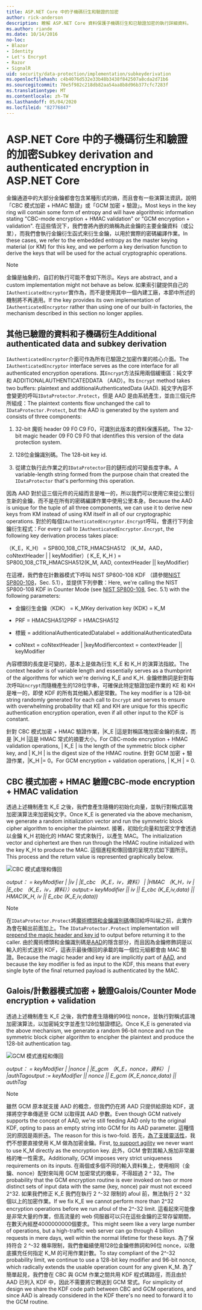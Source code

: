 ```yaml
---
title: ASP.NET Core 中的子機碼衍生和驗證的加密
author: rick-anderson
description: 瞭解 ASP.NET Core 資料保護子機碼衍生和已驗證加密的執行詳細資料。
ms.author: riande
ms.date: 10/14/2016
no-loc:
- Blazor
- Identity
- Let's Encrypt
- Razor
- SignalR
uid: security/data-protection/implementation/subkeyderivation
ms.openlocfilehash: c4b4076d532e33b48b3438f842507a8cda2d71b6
ms.sourcegitcommit: 70e5f982c218db82aa54aa8b8d96b377cfc7283f
ms.translationtype: MT
ms.contentlocale: zh-TW
ms.lasthandoff: 05/04/2020
ms.locfileid: "82776847"
---
```

# <a name="subkey-derivation-and-authenticated-encryption-in-aspnet-core"></a><span data-ttu-id="9eb08-103">ASP.NET Core 中的子機碼衍生和驗證的加密</span><span class="sxs-lookup"><span data-stu-id="9eb08-103">Subkey derivation and authenticated encryption in ASP.NET Core</span></span>

<a name="data-protection-implementation-subkey-derivation"></a>

<span data-ttu-id="9eb08-104">金鑰通道中的大部分金鑰都會包含某種形式的熵，而且會有一些演算法資訊，說明「CBC 模式加密 + HMAC 驗證」或「GCM 加密 + 驗證」。</span><span class="sxs-lookup"><span data-stu-id="9eb08-104">Most keys in the key ring will contain some form of entropy and will have algorithmic information stating "CBC-mode encryption + HMAC validation" or "GCM encryption + validation".</span></span> <span data-ttu-id="9eb08-105">在這些情況下，我們會將內嵌的熵稱為此金鑰的主要金鑰資料（或公里），而我們會執行金鑰衍生函式來衍生金鑰，以用於實際的密碼編譯作業。</span><span class="sxs-lookup"><span data-stu-id="9eb08-105">In these cases, we refer to the embedded entropy as the master keying material (or KM) for this key, and we perform a key derivation function to derive the keys that will be used for the actual cryptographic operations.</span></span>

> [!NOTE]
> <span data-ttu-id="9eb08-106">金鑰是抽象的，自訂的執行可能不會如下所示。</span><span class="sxs-lookup"><span data-stu-id="9eb08-106">Keys are abstract, and a custom implementation might not behave as below.</span></span> <span data-ttu-id="9eb08-107">如果索引鍵提供自己的`IAuthenticatedEncryptor`實作為，而不是使用其中一個內建工廠，本節中所述的機制將不再適用。</span><span class="sxs-lookup"><span data-stu-id="9eb08-107">If the key provides its own implementation of `IAuthenticatedEncryptor` rather than using one of our built-in factories, the mechanism described in this section no longer applies.</span></span>

<a name="data-protection-implementation-subkey-derivation-aad"></a>

## <a name="additional-authenticated-data-and-subkey-derivation"></a><span data-ttu-id="9eb08-108">其他已驗證的資料和子機碼衍生</span><span class="sxs-lookup"><span data-stu-id="9eb08-108">Additional authenticated data and subkey derivation</span></span>

<span data-ttu-id="9eb08-109">`IAuthenticatedEncryptor`介面可作為所有已驗證之加密作業的核心介面。</span><span class="sxs-lookup"><span data-stu-id="9eb08-109">The `IAuthenticatedEncryptor` interface serves as the core interface for all authenticated encryption operations.</span></span> <span data-ttu-id="9eb08-110">其`Encrypt`方法採用兩個緩衝區：純文字和 ADDITIONALAUTHENTICATEDDATA （AAD）。</span><span class="sxs-lookup"><span data-stu-id="9eb08-110">Its `Encrypt` method takes two buffers: plaintext and additionalAuthenticatedData (AAD).</span></span> <span data-ttu-id="9eb08-111">純文字內容不會變更的呼叫`IDataProtector.Protect`，但是 AAD 是由系統產生，並由三個元件所組成：</span><span class="sxs-lookup"><span data-stu-id="9eb08-111">The plaintext contents flow unchanged the call to `IDataProtector.Protect`, but the AAD is generated by the system and consists of three components:</span></span>

1. <span data-ttu-id="9eb08-112">32-bit 魔術 header 09 F0 C9 F0，可識別此版本的資料保護系統。</span><span class="sxs-lookup"><span data-stu-id="9eb08-112">The 32-bit magic header 09 F0 C9 F0 that identifies this version of the data protection system.</span></span>

2. <span data-ttu-id="9eb08-113">128位金鑰識別碼。</span><span class="sxs-lookup"><span data-stu-id="9eb08-113">The 128-bit key id.</span></span>

3. <span data-ttu-id="9eb08-114">從建立執行此作業之的`IDataProtector`目的鏈形成的可變長度字串。</span><span class="sxs-lookup"><span data-stu-id="9eb08-114">A variable-length string formed from the purpose chain that created the `IDataProtector` that's performing this operation.</span></span>

<span data-ttu-id="9eb08-115">因為 AAD 對於這三個元件的元組而言是唯一的，所以我們可以使用它來從公里衍生新的金鑰，而不是在所有的密碼編譯作業中使用公里本身。</span><span class="sxs-lookup"><span data-stu-id="9eb08-115">Because the AAD is unique for the tuple of all three components, we can use it to derive new keys from KM instead of using KM itself in all of our cryptographic operations.</span></span> <span data-ttu-id="9eb08-116">對於的每個`IAuthenticatedEncryptor.Encrypt`呼叫，會進行下列金鑰衍生程式：</span><span class="sxs-lookup"><span data-stu-id="9eb08-116">For every call to `IAuthenticatedEncryptor.Encrypt`, the following key derivation process takes place:</span></span>

<span data-ttu-id="9eb08-117">（K_E，K_H） = SP800_108_CTR_HMACSHA512 （K_M，AAD，coNtextHeader | | keyModifier）</span><span class="sxs-lookup"><span data-stu-id="9eb08-117">( K_E, K_H ) = SP800_108_CTR_HMACSHA512(K_M, AAD, contextHeader || keyModifier)</span></span>

<span data-ttu-id="9eb08-118">在這裡，我們會在計數器模式下呼叫 NIST SP800-108 KDF （請參閱[NIST SP800-108](https://nvlpubs.nist.gov/nistpubs/Legacy/SP/nistspecialpublication800-108.pdf)，Sec. 5.1），並提供下列參數：</span><span class="sxs-lookup"><span data-stu-id="9eb08-118">Here, we're calling the NIST SP800-108 KDF in Counter Mode (see [NIST SP800-108](https://nvlpubs.nist.gov/nistpubs/Legacy/SP/nistspecialpublication800-108.pdf), Sec. 5.1) with the following parameters:</span></span>

* <span data-ttu-id="9eb08-119">金鑰衍生金鑰（KDK） = K_M</span><span class="sxs-lookup"><span data-stu-id="9eb08-119">Key derivation key (KDK) = K_M</span></span>

* <span data-ttu-id="9eb08-120">PRF = HMACSHA512</span><span class="sxs-lookup"><span data-stu-id="9eb08-120">PRF = HMACSHA512</span></span>

* <span data-ttu-id="9eb08-121">標籤 = additionalAuthenticatedData</span><span class="sxs-lookup"><span data-stu-id="9eb08-121">label = additionalAuthenticatedData</span></span>

* <span data-ttu-id="9eb08-122">coNtext = coNtextHeader | |keyModifier</span><span class="sxs-lookup"><span data-stu-id="9eb08-122">context = contextHeader || keyModifier</span></span>

<span data-ttu-id="9eb08-123">內容標頭的長度是可變的，基本上是做為衍生 K_E 和 K_H 的演算法指紋。</span><span class="sxs-lookup"><span data-stu-id="9eb08-123">The context header is of variable length and essentially serves as a thumbprint of the algorithms for which we're deriving K_E and K_H.</span></span> <span data-ttu-id="9eb08-124">金鑰修飾詞是針對每次呼叫`Encrypt`而隨機產生的128位字串，可確保此特定驗證加密作業的 KE 和 KH 是唯一的，即使 KDF 的所有其他輸入都是常數。</span><span class="sxs-lookup"><span data-stu-id="9eb08-124">The key modifier is a 128-bit string randomly generated for each call to `Encrypt` and serves to ensure with overwhelming probability that KE and KH are unique for this specific authentication encryption operation, even if all other input to the KDF is constant.</span></span>

<span data-ttu-id="9eb08-125">針對 CBC 模式加密 + HMAC 驗證作業，|K_E |這是對稱區塊加密金鑰的長度，而是 |K_H |這是 HMAC 常式的摘要大小。</span><span class="sxs-lookup"><span data-stu-id="9eb08-125">For CBC-mode encryption + HMAC validation operations, | K_E | is the length of the symmetric block cipher key, and | K_H | is the digest size of the HMAC routine.</span></span> <span data-ttu-id="9eb08-126">針對 GCM 加密 + 驗證作業，|K_H |= 0。</span><span class="sxs-lookup"><span data-stu-id="9eb08-126">For GCM encryption + validation operations, | K_H | = 0.</span></span>

## <a name="cbc-mode-encryption--hmac-validation"></a><span data-ttu-id="9eb08-127">CBC 模式加密 + HMAC 驗證</span><span class="sxs-lookup"><span data-stu-id="9eb08-127">CBC-mode encryption + HMAC validation</span></span>

<span data-ttu-id="9eb08-128">透過上述機制產生 K_E 之後，我們會產生隨機的初始化向量，並執行對稱式區塊加密演算法來加密純文字。</span><span class="sxs-lookup"><span data-stu-id="9eb08-128">Once K_E is generated via the above mechanism, we generate a random initialization vector and run the symmetric block cipher algorithm to encipher the plaintext.</span></span> <span data-ttu-id="9eb08-129">接著，初始化向量和加密文字會透過以金鑰 K_H 初始化的 HMAC 常式來執行，以產生 MAC。</span><span class="sxs-lookup"><span data-stu-id="9eb08-129">The initialization vector and ciphertext are then run through the HMAC routine initialized with the key K_H to produce the MAC.</span></span> <span data-ttu-id="9eb08-130">這個進程和傳回值的呈現方式如下圖所示。</span><span class="sxs-lookup"><span data-stu-id="9eb08-130">This process and the return value is represented graphically below.</span></span>

![CBC 模式處理和傳回](subkeyderivation/_static/cbcprocess.png)

<span data-ttu-id="9eb08-132">*output： = keyModifier | |iv | |E_cbc （K_E，iv，資料） | |HMAC （K_H，iv | |E_cbc （K_E，iv，資料））*</span><span class="sxs-lookup"><span data-stu-id="9eb08-132">*output:= keyModifier || iv || E_cbc (K_E,iv,data) || HMAC(K_H, iv || E_cbc (K_E,iv,data))*</span></span>

> [!NOTE]
> <span data-ttu-id="9eb08-133">在`IDataProtector.Protect`將[魔術標頭和金鑰識別碼](xref:security/data-protection/implementation/authenticated-encryption-details)傳回給呼叫端之前，此實作為會在輸出前面加上。</span><span class="sxs-lookup"><span data-stu-id="9eb08-133">The `IDataProtector.Protect` implementation will [prepend the magic header and key id](xref:security/data-protection/implementation/authenticated-encryption-details) to output before returning it to the caller.</span></span> <span data-ttu-id="9eb08-134">由於魔術標頭和金鑰識別碼是[AAD](xref:security/data-protection/implementation/subkeyderivation#data-protection-implementation-subkey-derivation-aad)的隱含部分，而且因為金鑰修飾詞是以輸入的形式送到 KDF，這表示最後傳回的承載的每一個位元組都會由 MAC 驗證。</span><span class="sxs-lookup"><span data-stu-id="9eb08-134">Because the magic header and key id are implicitly part of [AAD](xref:security/data-protection/implementation/subkeyderivation#data-protection-implementation-subkey-derivation-aad), and because the key modifier is fed as input to the KDF, this means that every single byte of the final returned payload is authenticated by the MAC.</span></span>

## <a name="galoiscounter-mode-encryption--validation"></a><span data-ttu-id="9eb08-135">Galois/計數器模式加密 + 驗證</span><span class="sxs-lookup"><span data-stu-id="9eb08-135">Galois/Counter Mode encryption + validation</span></span>

<span data-ttu-id="9eb08-136">透過上述機制產生 K_E 之後，我們會產生隨機的96位 nonce，並執行對稱式區塊加密演算法，以加密純文字並產生128位驗證標記。</span><span class="sxs-lookup"><span data-stu-id="9eb08-136">Once K_E is generated via the above mechanism, we generate a random 96-bit nonce and run the symmetric block cipher algorithm to encipher the plaintext and produce the 128-bit authentication tag.</span></span>

![GCM 模式進程和傳回](subkeyderivation/_static/galoisprocess.png)

<span data-ttu-id="9eb08-138">*output： = keyModifier | |nonce | |E_gcm （K_E，nonce，資料） | |authTag*</span><span class="sxs-lookup"><span data-stu-id="9eb08-138">*output := keyModifier || nonce || E_gcm (K_E,nonce,data) || authTag*</span></span>

> [!NOTE]
> <span data-ttu-id="9eb08-139">雖然 GCM 原本就支援 AAD 的概念，但我們仍在將 AAD 只提供給原始 KDF，選擇將空字串傳遞至 GCM 以取得其 AAD 參數。</span><span class="sxs-lookup"><span data-stu-id="9eb08-139">Even though GCM natively supports the concept of AAD, we're still feeding AAD only to the original KDF, opting to pass an empty string into GCM for its AAD parameter.</span></span> <span data-ttu-id="9eb08-140">這種情況的原因是兩折迭。</span><span class="sxs-lookup"><span data-stu-id="9eb08-140">The reason for this is two-fold.</span></span> <span data-ttu-id="9eb08-141">首先，[為了支援靈活性](xref:security/data-protection/implementation/context-headers#data-protection-implementation-context-headers)，我們不想要直接使用 K_M 做為加密金鑰。</span><span class="sxs-lookup"><span data-stu-id="9eb08-141">First, [to support agility](xref:security/data-protection/implementation/context-headers#data-protection-implementation-context-headers) we never want to use K_M directly as the encryption key.</span></span> <span data-ttu-id="9eb08-142">此外，GCM 會對其輸入施加非常嚴格的唯一性需求。</span><span class="sxs-lookup"><span data-stu-id="9eb08-142">Additionally, GCM imposes very strict uniqueness requirements on its inputs.</span></span> <span data-ttu-id="9eb08-143">在兩個或多個不同的輸入資料集上，使用相同（金鑰、nonce）配對來叫用 GCM 加密常式的機率，不得超過 2 ^ 32。</span><span class="sxs-lookup"><span data-stu-id="9eb08-143">The probability that the GCM encryption routine is ever invoked on two or more distinct sets of input data with the same (key, nonce) pair must not exceed 2^32.</span></span> <span data-ttu-id="9eb08-144">如果我們修正 K_E 我們在執行 2 ^-32 限制的 afoul 前，無法執行 2 ^ 32 個以上的加密作業。</span><span class="sxs-lookup"><span data-stu-id="9eb08-144">If we fix K_E we cannot perform more than 2^32 encryption operations before we run afoul of the 2^-32 limit.</span></span> <span data-ttu-id="9eb08-145">這看起來可能像是非常大量的作業，但高流量的 web 伺服器可以只在這些金鑰的正常存留期間，在數天內經歷4000000000個要求。</span><span class="sxs-lookup"><span data-stu-id="9eb08-145">This might seem like a very large number of operations, but a high-traffic web server can go through 4 billion requests in mere days, well within the normal lifetime for these keys.</span></span> <span data-ttu-id="9eb08-146">為了保持符合 2 ^-32 機率限制，我們會繼續使用128位金鑰修飾詞和96位 nonce，以徹底擴充任何指定 K_M 的可用作業計數。</span><span class="sxs-lookup"><span data-stu-id="9eb08-146">To stay compliant of the 2^-32 probability limit, we continue to use a 128-bit key modifier and 96-bit nonce, which radically extends the usable operation count for any given K_M.</span></span> <span data-ttu-id="9eb08-147">為了簡單起見，我們會在 CBC 與 GCM 作業之間共用 KDF 程式碼路徑，而且由於 AAD 已列入 KDF 中，因此不需要將它轉送到 GCM 常式。</span><span class="sxs-lookup"><span data-stu-id="9eb08-147">For simplicity of design we share the KDF code path between CBC and GCM operations, and since AAD is already considered in the KDF there's no need to forward it to the GCM routine.</span></span>
